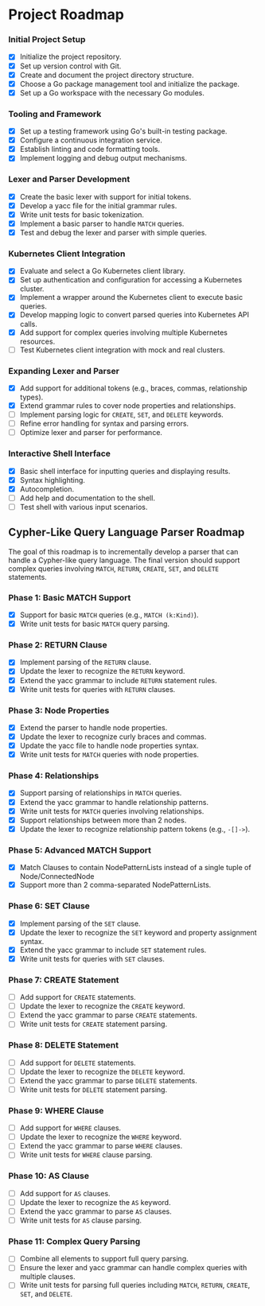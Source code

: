 # Project Roadmap

### Initial Project Setup

- [x] Initialize the project repository.
- [x] Set up version control with Git.
- [x] Create and document the project directory structure.
- [x] Choose a Go package management tool and initialize the package.
- [x] Set up a Go workspace with the necessary Go modules.

### Tooling and Framework

- [x] Set up a testing framework using Go's built-in testing package.
- [x] Configure a continuous integration service.
- [x] Establish linting and code formatting tools.
- [x] Implement logging and debug output mechanisms.

### Lexer and Parser Development

- [x] Create the basic lexer with support for initial tokens.
- [x] Develop a yacc file for the initial grammar rules.
- [x] Write unit tests for basic tokenization.
- [x] Implement a basic parser to handle `MATCH` queries.
- [x] Test and debug the lexer and parser with simple queries.

### Kubernetes Client Integration

- [x] Evaluate and select a Go Kubernetes client library.
- [x] Set up authentication and configuration for accessing a Kubernetes cluster.
- [x] Implement a wrapper around the Kubernetes client to execute basic queries.
- [x] Develop mapping logic to convert parsed queries into Kubernetes API calls.
- [x] Add support for complex queries involving multiple Kubernetes resources.
- [ ] Test Kubernetes client integration with mock and real clusters.

### Expanding Lexer and Parser

- [x] Add support for additional tokens (e.g., braces, commas, relationship types).
- [x] Extend grammar rules to cover node properties and relationships.
- [ ] Implement parsing logic for `CREATE`, `SET`, and `DELETE` keywords.
- [ ] Refine error handling for syntax and parsing errors.
- [ ] Optimize lexer and parser for performance.

### Interactive Shell Interface

- [x] Basic shell interface for inputting queries and displaying results.
- [x] Syntax highlighting.
- [x] Autocompletion.
- [ ] Add help and documentation to the shell.
- [ ] Test shell with various input scenarios.

## Cypher-Like Query Language Parser Roadmap

The goal of this roadmap is to incrementally develop a parser that can handle a Cypher-like query language. The final version should support complex queries involving `MATCH`, `RETURN`, `CREATE`, `SET`, and `DELETE` statements.

### Phase 1: Basic MATCH Support

- [x] Support for basic `MATCH` queries (e.g., `MATCH (k:Kind)`).
- [x] Write unit tests for basic `MATCH` query parsing.

### Phase 2: RETURN Clause

- [x] Implement parsing of the `RETURN` clause.
- [x] Update the lexer to recognize the `RETURN` keyword.
- [x] Extend the yacc grammar to include `RETURN` statement rules.
- [x] Write unit tests for queries with `RETURN` clauses.

### Phase 3: Node Properties

- [x] Extend the parser to handle node properties.
- [x] Update the lexer to recognize curly braces and commas.
- [x] Update the yacc file to handle node properties syntax.
- [x] Write unit tests for `MATCH` queries with node properties.

### Phase 4: Relationships

- [x] Support parsing of relationships in `MATCH` queries.
- [x] Extend the yacc grammar to handle relationship patterns.
- [x] Write unit tests for `MATCH` queries involving relationships.
- [x] Support relationships between more than 2 nodes.
- [x] Update the lexer to recognize relationship pattern tokens (e.g., `-[]->`).

### Phase 5: Advanced MATCH Support
- [x] Match Clauses to contain NodePatternLists instead of a single tuple of Node/ConnectedNode
- [x] Support more than 2 comma-separated NodePatternLists.

### Phase 6: SET Clause

- [x] Implement parsing of the `SET` clause.
- [x] Update the lexer to recognize the `SET` keyword and property assignment syntax.
- [x] Extend the yacc grammar to include `SET` statement rules.
- [x] Write unit tests for queries with `SET` clauses.

### Phase 7: CREATE Statement

- [ ] Add support for `CREATE` statements.
- [ ] Update the lexer to recognize the `CREATE` keyword.
- [ ] Extend the yacc grammar to parse `CREATE` statements.
- [ ] Write unit tests for `CREATE` statement parsing.

### Phase 8: DELETE Statement

- [ ] Add support for `DELETE` statements.
- [ ] Update the lexer to recognize the `DELETE` keyword.
- [ ] Extend the yacc grammar to parse `DELETE` statements.
- [ ] Write unit tests for `DELETE` statement parsing.

### Phase 9: WHERE Clause

- [ ] Add support for `WHERE` clauses.
- [ ] Update the lexer to recognize the `WHERE` keyword.
- [ ] Extend the yacc grammar to parse `WHERE` clauses.
- [ ] Write unit tests for `WHERE` clause parsing.

### Phase 10: AS Clause

- [ ] Add support for `AS` clauses.
- [ ] Update the lexer to recognize the `AS` keyword.
- [ ] Extend the yacc grammar to parse `AS` clauses.
- [ ] Write unit tests for `AS` clause parsing.

### Phase 11: Complex Query Parsing

- [ ] Combine all elements to support full query parsing.
- [ ] Ensure the lexer and yacc grammar can handle complex queries with multiple clauses.
- [ ] Write unit tests for parsing full queries including `MATCH`, `RETURN`, `CREATE`, `SET`, and `DELETE`.
